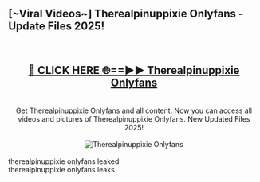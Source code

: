 <h2>[~Viral Videos~] Therealpinuppixie Onlyfans - Update Files 2025!</h2>
<br>
<div align="center">
<h2><a href="https://betterlinks.top/A2PfLJ" rel="nofollow">🔴 CLICK HERE 🌐==►► Therealpinuppixie Onlyfans</a></h2>
<br>
Get Therealpinuppixie Onlyfans and all content. Now you can access all videos and pictures of Therealpinuppixie Onlyfans. New Updated Files 2025!
<br>
<br>
<a href="https://betterlinks.top/A2PfLJ" rel="nofollow" data-target="animated-image.originalLink"><img src="https://i.ibb.co.com/WyWwxjT/player-gif2.gif" alt="Therealpinuppixie Onlyfans" style="max-width: 100%; display: inline-block;" data-target="animated-image.originalImage"></a>
</div>
<br>
therealpinuppixie onlyfans leaked<br>
therealpinuppixie onlyfans leaks